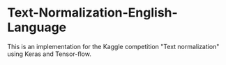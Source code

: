 # Text-Normalization-English-Language
This is an implementation for the Kaggle competition "Text normalization" using Keras and Tensor-flow.
